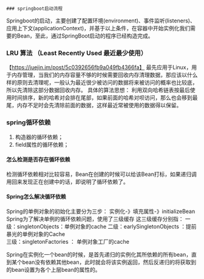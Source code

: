     ### springboot启动流程
Springboot的启动，主要创建了配置环境(environment)、事件监听(listeners)、应用上下文(applicationContext)，并基于以上条件，在容器中开始实例化我们需要的Bean，至此，通过SpringBoot启动的程序已经构造完成。









### LRU 算法 （Least Recently Used 最近最少使用）
【https://juejin.im/post/5c0392656fb9a049fb4366fa】
最先应用于Linux，用于内存管理，当我们的内存容量不够的时候需要回收内存清理数据，那应该以什么样的原则去清理呢，一般认为最近很少被访问的数据将来被访问的概率也比较底，所以先清除这部分数据回收内存。
具体的算法思想：
利用双向哈希链表按最后使用时间排序，新的哈希对会排在尾部，如果前面的哈希对呗访问，那么也会移到最尾，内存不足时会先清除前面的数据，这样最近常被使用的数据得以保留。

### spring循环依赖
1. 构造器的循环依赖；
2. field属性的循环依赖；
#### 怎么检测是否存在循环依赖
检测循环依赖相对比较容易，Bean在创建的时候可以给该Bean打标，如果递归调用回来发现正在创建中的话，即说明了循环依赖了。

#### Spring怎么解决循环依赖
Spring的单例对象的初始化主要分为三步： 
实例化-》填充属性-》initializeBean  
Spring为了解决单例的循环依赖问题，使用了三级缓存 
这三级缓存分别指： 
一级：singletonObjects：单例对象的cache 
二级：earlySingletonObjects ：提前暴光的单例对象的Cache    
三级：singletonFactories ： 单例对象工厂的cache   

Spring在实例化一个bean的时候，是首先递归的实例化其所依赖的所有bean，直到某个bean没有依赖其他bean，此时就会将该实例返回，然后反递归的将获取到的bean设置为各个上层bean的属性的。


 






















